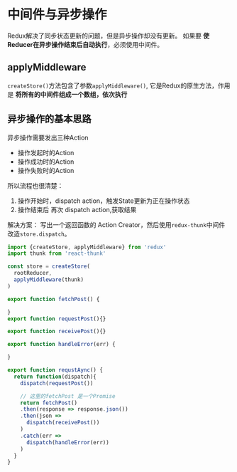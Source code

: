 # 中间件与异步操作
Redux解决了同步状态更新的问题，但是异步操作却没有更新。
如果要 **使Reducer在异步操作结束后自动执行**，必须使用中间件。

## applyMiddleware
`createStore()`方法包含了参数`applyMiddleware()`,
它是Redux的原生方法，作用是 **将所有的中间件组成一个数组，依次执行**

## 异步操作的基本思路
异步操作需要发出三种Action
* 操作发起时的Action
* 操作成功时的Action
* 操作失败时的Action

所以流程也很清楚：
1. 操作开始时，dispatch action，触发State更新为正在操作状态
2. 操作结束后 再次 dispatch action,获取结果

解决方案：
写出一个返回函数的 Action Creator，然后使用`redux-thunk`中间件改造`store.dispatch`。
```javascript
import {createStore, applyMiddleware} from 'redux'
import thunk from 'react-thunk'

const store = createStore(
  rootReducer,
  applyMiddleware(thunk)
)

export function fetchPost() {

}
export function requestPost(){}

export function receivePost(){}

export function handleError(err) {

}

export function requstAync() {
  return function(dispatch){
    dispatch(requestPost())

    // 这里的fetchPost 是一个Promise
    return fetchPost()
    .then(response => response.json())
    .then(json =>
      dispatch(receivePost())
    )
    .catch(err =>
      dispatch(handleError(err))
    )
  }
}
```
